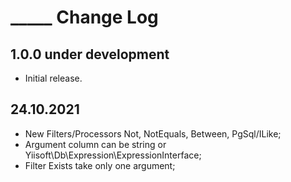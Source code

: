 # _____ Change Log

## 1.0.0 under development

- Initial release.

## 24.10.2021

- New Filters/Processors Not, NotEquals, Between, PgSql/ILike;
- Argument column can be string or Yiisoft\Db\Expression\ExpressionInterface;
- Filter Exists take only one argument;

